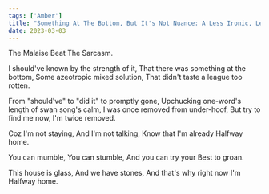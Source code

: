 ```yaml
---  
tags: ['Amber']
title: "Something At The Bottom, But It's Not Nuance: A Less Ironic, Less Romantic Recount."
date: 2023-03-03
---
```


The Malaise Beat The Sarcasm.

I should've known by the strength of it,
That there was something at the bottom,
Some azeotropic mixed solution,
That didn't taste a league too rotten.

From "should've" to "did it" to promptly gone,
Upchucking one-word's length of swan song's calm,
I was once removed from under-hoof,
But try to find me now, I'm twice removed.

Coz I'm not staying,
And I'm not talking,
Know that I'm already
Halfway home. 

You can mumble,
You can stumble,
And you can try your
Best to groan.

This house is glass,
And we have stones,
And that's why right now I'm
Halfway home.